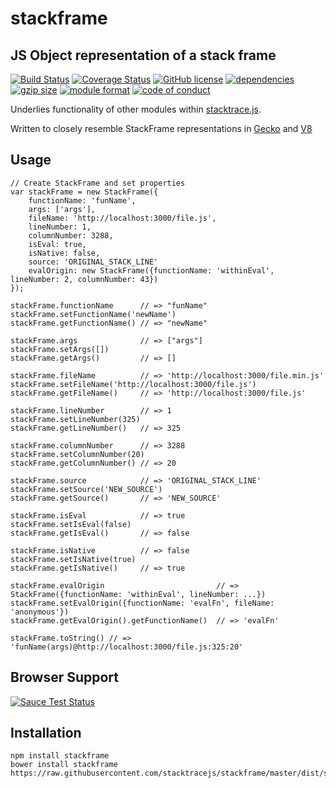 stackframe
==========

JS Object representation of a stack frame
-----------------------------------------

[![Build Status](https://img.shields.io/travis/stacktracejs/stackframe/master.svg?style=flat-square)](https://travis-ci.org/stacktracejs/stackframe) [![Coverage Status](https://img.shields.io/coveralls/stacktracejs/stackframe.svg?style=flat-square)](https://coveralls.io/r/stacktracejs/stackframe?branch=master) [![GitHub license](https://img.shields.io/github/license/stacktracejs/stackframe.svg?style=flat-square)](https://opensource.org/licenses/MIT) [![dependencies](https://img.shields.io/badge/dependencies-0-green.svg?style=flat-square)](https://github.com/stacktracejs/stackframe/releases) [![gzip size](https://img.shields.io/badge/gzipped-0.96k-green.svg?style=flat-square)](https://github.com/stacktracejs/stackframe/releases) [![module format](https://img.shields.io/badge/module%20format-umd-lightgrey.svg?style=flat-square&colorB=ff69b4)](https://github.com/stacktracejs/stackframe/releases) [![code of conduct](https://img.shields.io/badge/code%20of-conduct-lightgrey.svg?style=flat-square&colorB=ff69b4)](http://todogroup.org/opencodeofconduct/#stacktrace.js/me@eriwen.com)

Underlies functionality of other modules within [stacktrace.js](https://www.stacktracejs.com).

Written to closely resemble StackFrame representations in [Gecko](http://mxr.mozilla.org/mozilla-central/source/xpcom/base/nsIException.idl#14) and [V8](https://github.com/v8/v8/wiki/Stack%20Trace%20API)

Usage
-----

    // Create StackFrame and set properties
    var stackFrame = new StackFrame({
        functionName: 'funName',
        args: ['args'],
        fileName: 'http://localhost:3000/file.js',
        lineNumber: 1,
        columnNumber: 3288, 
        isEval: true,
        isNative: false,
        source: 'ORIGINAL_STACK_LINE'
        evalOrigin: new StackFrame({functionName: 'withinEval', lineNumber: 2, columnNumber: 43})
    });

    stackFrame.functionName      // => "funName"
    stackFrame.setFunctionName('newName')
    stackFrame.getFunctionName() // => "newName"

    stackFrame.args              // => ["args"]
    stackFrame.setArgs([])
    stackFrame.getArgs()         // => []

    stackFrame.fileName          // => 'http://localhost:3000/file.min.js'
    stackFrame.setFileName('http://localhost:3000/file.js')  
    stackFrame.getFileName()     // => 'http://localhost:3000/file.js'

    stackFrame.lineNumber        // => 1
    stackFrame.setLineNumber(325)
    stackFrame.getLineNumber()   // => 325

    stackFrame.columnNumber      // => 3288
    stackFrame.setColumnNumber(20)
    stackFrame.getColumnNumber() // => 20

    stackFrame.source            // => 'ORIGINAL_STACK_LINE'
    stackFrame.setSource('NEW_SOURCE')
    stackFrame.getSource()       // => 'NEW_SOURCE'

    stackFrame.isEval            // => true
    stackFrame.setIsEval(false)
    stackFrame.getIsEval()       // => false

    stackFrame.isNative          // => false
    stackFrame.setIsNative(true)
    stackFrame.getIsNative()     // => true

    stackFrame.evalOrigin                         // => StackFrame({functionName: 'withinEval', lineNumber: ...})
    stackFrame.setEvalOrigin({functionName: 'evalFn', fileName: 'anonymous'})
    stackFrame.getEvalOrigin().getFunctionName()  // => 'evalFn'

    stackFrame.toString() // => 'funName(args)@http://localhost:3000/file.js:325:20'

Browser Support
---------------

[![Sauce Test Status](https://saucelabs.com/browser-matrix/stacktracejs.svg)](https://saucelabs.com/u/stacktracejs)

Installation
------------

    npm install stackframe
    bower install stackframe
    https://raw.githubusercontent.com/stacktracejs/stackframe/master/dist/stackframe.min.js
